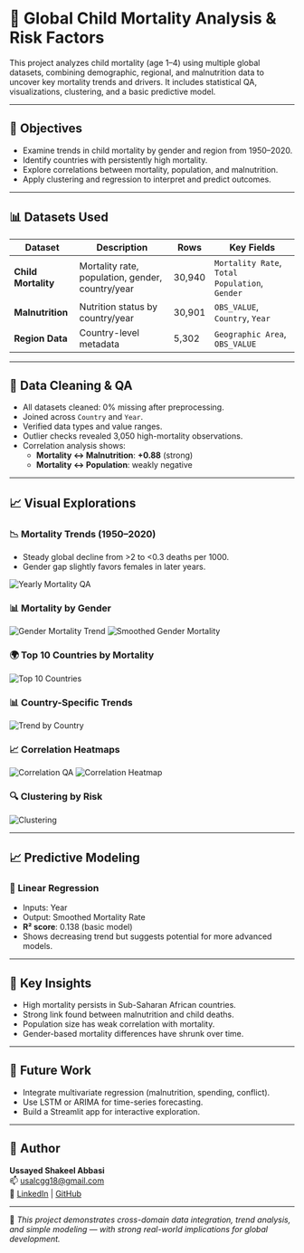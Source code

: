 # 🧒 Global Child Mortality Analysis & Risk Factors

This project analyzes child mortality (age 1–4) using multiple global datasets, combining demographic, regional, and malnutrition data to uncover key mortality trends and drivers. It includes statistical QA, visualizations, clustering, and a basic predictive model.

---

## 📌 Objectives

- Examine trends in child mortality by gender and region from 1950–2020.
- Identify countries with persistently high mortality.
- Explore correlations between mortality, population, and malnutrition.
- Apply clustering and regression to interpret and predict outcomes.

---

## 📊 Datasets Used

| Dataset | Description | Rows | Key Fields |
|--------|-------------|------|------------|
| **Child Mortality** | Mortality rate, population, gender, country/year | 30,940 | `Mortality Rate`, `Total Population`, `Gender` |
| **Malnutrition** | Nutrition status by country/year | 30,901 | `OBS_VALUE`, `Country`, `Year` |
| **Region Data** | Country-level metadata | 5,302 | `Geographic Area`, `OBS_VALUE` |

---

## 🧼 Data Cleaning & QA

- All datasets cleaned: 0% missing after preprocessing.
- Joined across `Country` and `Year`.
- Verified data types and value ranges.
- Outlier checks revealed 3,050 high-mortality observations.
- Correlation analysis shows:
  - **Mortality ↔ Malnutrition**: **+0.88** (strong)
  - **Mortality ↔ Population**: weakly negative

---

## 📈 Visual Explorations

### 📉 Mortality Trends (1950–2020)
- Steady global decline from >2 to <0.3 deaths per 1000.
- Gender gap slightly favors females in later years.

![Yearly Mortality QA](./Images/trend_qa.png)

### 📊 Mortality by Gender
![Gender Mortality Trend](./Images/gender_mortality_trend.png)
![Smoothed Gender Mortality](./Images/smoothed_gender_trend.png)

### 🌍 Top 10 Countries by Mortality
![Top 10 Countries](./Images/top10_countries.png)

### 📊 Country-Specific Trends
![Trend by Country](./Images/trend_by_country.png)

### 📈 Correlation Heatmaps
![Correlation QA](./Images/correlation_qa.png)
![Correlation Heatmap](./Images/correlation_heatmap.png)

### 🔍 Clustering by Risk
![Clustering](./Images/clustering.png)

---

## 📈 Predictive Modeling

### 🔹 Linear Regression
- Inputs: Year
- Output: Smoothed Mortality Rate
- **R² score**: 0.138 (basic model)
- Shows decreasing trend but suggests potential for more advanced models.

---

## 🧠 Key Insights

- High mortality persists in Sub-Saharan African countries.
- Strong link found between malnutrition and child deaths.
- Population size has weak correlation with mortality.
- Gender-based mortality differences have shrunk over time.

---

## 🚀 Future Work

- Integrate multivariate regression (malnutrition, spending, conflict).
- Use LSTM or ARIMA for time-series forecasting.
- Build a Streamlit app for interactive exploration.

---

## 👤 Author

**Ussayed Shakeel Abbasi**  
📫 usalcgg18@gmail.com  
🔗 [LinkedIn](https://linkedin.com/in/abbasi303) | [GitHub](https://github.com/abbasi303)

---

📁 *This project demonstrates cross-domain data integration, trend analysis, and simple modeling — with strong real-world implications for global development.*
